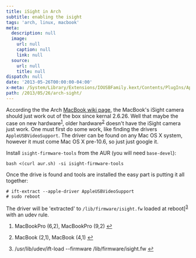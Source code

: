 ```yaml
---
title: iSight in Arch
subtitle: enabling the isight
tags: 'arch, linux, macbook'
meta:
  description: null
  image:
    url: null
    caption: null
    link: null
  source:
    url: null
    title: null
dispatch: null
date: '2013-05-26T00:00:00-04:00'
x-meta: /System/Library/Extensions/IOUSBFamily.kext/Contents/PlugIns/AppleUSBVideoSupport.kext/Contents/MacOS/AppleUSBVideoSupport
path: /2013/05/26/arch-sight/
---
```


According the the Arch [MacBook wiki page][macBookWiki], the MacBook's iSight camera should just work out of the box since kernal 2.6.26. Well that maybe the case on new hardware<sup id="fn1r-2013-05-26">[1]</sup>, older hardware<sup id="fn2r-2013-05-26">[2]</sup> doesn't have the iSight camera just work. One must first do some work, like finding the drivers `AppleUSBVideoSupport`. The driver can be found on any Mac OS X system, however it must come Mac OS X pre-10.6, so just just google it.

Install `isight-firmware-tools` from the AUR (you will need `base-devel`):

	bash <(curl aur.sh) -si isight-firmware-tools

Once the drive is found and tools are installed the easy part is putting it all together:

	# ift-extract --apple-driver AppleUSBVideoSupport
	# sudo reboot

The driver will be 'extracted' to `/lib/firmware/isight.fw` loaded at reboot[<sup id="fn3r-2013-05-26">[3]</sup> with an udev rule.

<div class="footnotes">
<ol>
  <li id='fn1-2013-05-26'>
   <p>MacBookPro (6,2), MacBookPro (9,2)
  <a href="#fn1r-2013-05-26">&#x21A9;&#xFE0E;</a></p></li>
  <li id='fn2-2013-05-26'>
   <p>MacBook (2,1), MacBook (4,1)
  <a href="#fn2r-2013-05-26">&#x21A9;&#xFE0E;</a></p></li>
  <li id='fn3-2013-05-26'>
   <p>/usr/lib/udev/ift-load --firmware /lib/firmware/isight.fw
  <a href="#fn3r-2013-05-26">&#x21A9;&#xFE0E;</a></p></li>
</ol>
</div>

[1]: #fn1-2013-05-26
[2]: #fn2-2013-05-26
[3]: #fn3-2013-05-26
[macBookWiki]: https://wiki.archlinux.org/index.php/MacBook#iSight			"modified on 12 May 2013, at 08:49"

